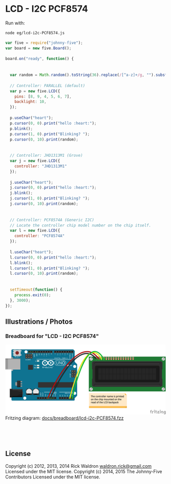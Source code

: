 <!--remove-start-->

# LCD - I2C PCF8574



Run with:
```bash
node eg/lcd-i2c-PCF8574.js
```

<!--remove-end-->

```javascript
var five = require("johnny-five");
var board = new five.Board();

board.on("ready", function() {


  var random = Math.random().toString(36).replace(/[^a-z]+/g, "").substr(0, 4).toUpperCase();

  // Controller: PARALLEL (default)
  var p = new five.LCD({
    pins: [8, 9, 4, 5, 6, 7],
    backlight: 10,
  });

  p.useChar("heart");
  p.cursor(0, 0).print("hello :heart:");
  p.blink();
  p.cursor(1, 0).print("Blinking? ");
  p.cursor(0, 10).print(random);


  // Controller: JHD1313M1 (Grove)
  var j = new five.LCD({
    controller: "JHD1313M1"
  });

  j.useChar("heart");
  j.cursor(0, 0).print("hello :heart:");
  j.blink();
  j.cursor(1, 0).print("Blinking? ");
  j.cursor(0, 10).print(random);


  // Controller: PCF8574A (Generic I2C)
  // Locate the controller chip model number on the chip itself.
  var l = new five.LCD({
    controller: "PCF8574A"
  });

  l.useChar("heart");
  l.cursor(0, 0).print("hello :heart:");
  l.blink();
  l.cursor(1, 0).print("Blinking? ");
  l.cursor(0, 10).print(random);


  setTimeout(function() {
    process.exit(0);
  }, 3000);
});


```


## Illustrations / Photos


### Breadboard for "LCD - I2C PCF8574"



![docs/breadboard/lcd-i2c-PCF8574.png](breadboard/lcd-i2c-PCF8574.png)<br>
Fritzing diagram: [docs/breadboard/lcd-i2c-PCF8574.fzz](breadboard/lcd-i2c-PCF8574.fzz)

&nbsp;





&nbsp;

<!--remove-start-->

## License
Copyright (c) 2012, 2013, 2014 Rick Waldron <waldron.rick@gmail.com>
Licensed under the MIT license.
Copyright (c) 2014, 2015 The Johnny-Five Contributors
Licensed under the MIT license.

<!--remove-end-->
